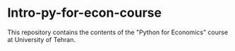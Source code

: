 # Intro-py-for-econ-course
This repository contains the contents of the "Python for Economics" course at University of Tehran.
